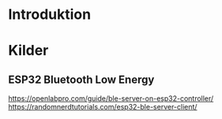 # Introduktion

# Kilder

## ESP32 Bluetooth Low Energy
https://openlabpro.com/guide/ble-server-on-esp32-controller/
https://randomnerdtutorials.com/esp32-ble-server-client/